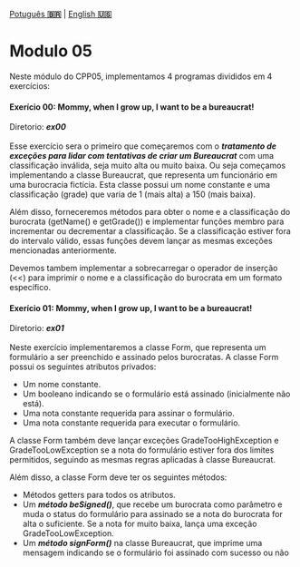 <a href="" target="_blank">Potuguês **🇧🇷**</a> | <a href="./README_en.md" target="_blank">English **🇺🇸**</a>

# Modulo 05
Neste módulo do CPP05, implementamos 4 programas divididos em 4 exercícios:

#### Exerício 00:  Mommy, when I grow up, I want to be a bureaucrat!
Diretorio: _**ex00**_</br></br>
Esse exercício sera o primeiro que começaremos com o _**tratamento de exceções para lidar com tentativas de criar um Bureaucrat**_ com uma classificação inválida, seja muito alta ou muito baixa. Ou seja começamos implementando a classe Bureaucrat, que representa um funcionário em uma burocracia fictícia. Esta classe possui um nome constante e uma classificação (grade) que varia de 1 (mais alta) a 150 (mais baixa).  

Além disso, forneceremos métodos para obter o nome e a classificação do burocrata (getName() e getGrade()) e implementar funções membro para incrementar ou decrementar a classificação. Se a classificação estiver fora do intervalo válido, essas funções devem lançar as mesmas exceções mencionadas anteriormente.

Devemos tambem implementar a sobrecarregar o operador de inserção (<<) para imprimir o nome e a classificação do burocrata em um formato específico. 

#### Exerício 01:  Mommy, when I grow up, I want to be a bureaucrat!
Diretorio: _**ex01**_</br></br>
Neste exercício implementaremos a classe Form, que representa um formulário a ser preenchido e assinado pelos burocratas. A classe Form possui os seguintes atributos privados:
- Um nome constante.
- Um booleano indicando se o formulário está assinado (inicialmente não está).
- Uma nota constante requerida para assinar o formulário.
- Uma nota constante requerida para executar o formulário.
  
A classe Form também deve lançar exceções GradeTooHighException e GradeTooLowException se a nota do formulário estiver fora dos limites permitidos, seguindo as mesmas regras aplicadas à classe Bureaucrat.

Além disso, a classe Form deve ter os seguintes métodos:

- Métodos getters para todos os atributos.
- Um _**método beSigned()**_, que recebe um burocrata como parâmetro e muda o status do formulário para assinado se a nota do burocrata for alta o suficiente. Se a nota for muito baixa, lança uma exceção GradeTooLowException.
- Um _**método signForm()**_ na classe Bureaucrat, que imprime uma mensagem indicando se o formulário foi assinado com sucesso ou não

